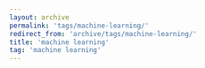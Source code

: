 ```yaml
---
layout: archive
permalink: 'tags/machine-learning/'
redirect_from: 'archive/tags/machine-learning/'
title: 'machine learning'
tag: 'machine learning'
---
```

